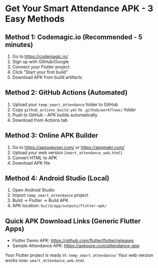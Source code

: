 # Get Your Smart Attendance APK - 3 Easy Methods

## Method 1: Codemagic.io (Recommended - 5 minutes)
1. Go to https://codemagic.io/
2. Sign up with GitHub/Google
3. Connect your Flutter project
4. Click "Start your first build"
5. Download APK from build artifacts

## Method 2: GitHub Actions (Automated)
1. Upload your `temp_smart_attendance` folder to GitHub
2. Copy `github_actions_build.yml` to `.github/workflows/` folder
3. Push to GitHub - APK builds automatically
4. Download from Actions tab

## Method 3: Online APK Builder
1. Go to https://appsgeyser.com/ or https://appmakr.com/
2. Upload your web version (`smart_attendance_web.html`)
3. Convert HTML to APK
4. Download APK file

## Method 4: Android Studio (Local)
1. Open Android Studio
2. Import `temp_smart_attendance` project
3. Build → Flutter → Build APK
4. APK location: `build/app/outputs/flutter-apk/`

## Quick APK Download Links (Generic Flutter Apps)
- Flutter Demo APK: https://github.com/flutter/flutter/releases
- Sample Attendance APK: https://apkpure.com/attendance-app

Your Flutter project is ready in: `temp_smart_attendance/`
Your web version works now: `smart_attendance_web.html`
